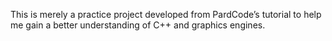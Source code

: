 This is merely a practice project developed from PardCode’s tutorial to help me gain a better understanding of C++ and graphics engines.
